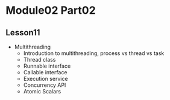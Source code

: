 # Module02 Part02

## Lesson11

- Multithreading
    - Introduction to multithreading, process vs thread vs task
    - Thread class
    - Runnable interface
    - Callable interface
    - Execution service
    - Concurrency API
    - Atomic Scalars
